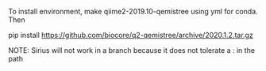 To install environment, make qiime2-2019.10-qemistree using yml for conda. Then

pip install https://github.com/biocore/q2-qemistree/archive/2020.1.2.tar.gz

NOTE: Sirius will not work in a branch because it does not tolerate a : in the path
